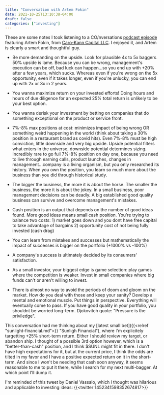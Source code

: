 ```yaml
---
title: "Conversation with Artem Fokin"
date: 2021-10-25T13:10:38-04:00
draft: false
categories: ["investing"]
---
```


These are some notes I took listening to a CO/nversations [podcast episode](https://open.spotify.com/episode/6QMsXSGBeMSPgcGD3eWQ6r) featuring Artem Fokin, from [Caro-Kann Capital LLC](http://caro-kann-capital.com/). I enjoyed it, and Artem is clearly a smart and thoughtful guy.

- Be more demanding on the upside. Look for plausible 4x to 5x baggers. 50% upside is lame. Because you can be wrong, management's execution can be off, bad luck can happen...so you end up with +20% after a few years, which sucks. Whereas even if you're wrong on the 5x opportunity, even if it takes longer, even if you're unlucky, you can end up with 2x or 3x in 2 years. 

- You wanna maximize return on your invested efforts! Doing hours and hours of due diligence for an expected 25% total return is unlikely to be your best option.

- You wanna derisk your investment by betting on companies that do something exceptional on the product or service front.

- 7%-8% max positions at cost: minimizes impact of being wrong OR something weird happening in the world (think about taking a 30% position in a restaurant brand as covid hits). Even 7%-8% must be high conviction, little downside and very big upside. Upside potential filters what enters in the universe, downside potential determines sizing. Incredibly rare to go full 7%-8% position on day one, because you need to live through earning calls, product launches, changes in management...company is a living organism, but you only researched its history. When you own the position, you learn so much more about the business than you did through historical study.

- The bigger the business, the more it is about the horse. The smaller the business, the more it is about the jokey. In a small business, poor management decisions can be deadly. A big established good quality business can survive and overcome management's mistakes.

- Cash position is an output that depends on the number of good ideas found. More good ideas means small cash position. You're trying to balance two costs: 1) market goes down and you dont have free capital to take advantage of bargains 2) opportunity cost of not being fully invested (cash drag)

- You can learn from mistakes and successes but mathematically the impact of successes is bigger on the portfolio (+1000% vs -100%)

- A company's success is ultimately decided by its consumers' satisfaction.

- As a small investor, your biggest edge is game selection: play games where the competition is weaker. Invest in small companies where big funds can't or aren't willing to invest.

- There is almost no way to avoid the periods of doom and gloom on the market. How do you deal with those and keep your sanity? Develop a mental and emotional muscle. Put things in perspective. Everything will eventually come to pass. If you have good quality in your portfolio, you shouldnt be worried long-term. Djokovitch quote: "Pressure is the priviledge".

This conversation had me thinking about my [latest small bet]({{<relref "sunlight-financial.md">}} "Sunligh Financial"), where I'm explicitely targetting +25% short-term return. Either I should review my target, or abandon ship. I thought of a possible 3rd option however, which is a "better-than-cash" position, and I think $SUNL might fit in there. I don't have high expectations for it, but at the current price, I think the odds are tilted in my favor and I have a positive expected return on it in the short-term. And since I won't be needing that cash soon anyway, it seems reasonable to me to put it there, while I search for my next multi-bagger. At which point I'll dump it.

I'm reminded of this tweet by Daniel Vassalo, which I thought was hilarious and applicable to investing ideas: {{<twitter 1452341598352674817>}}



